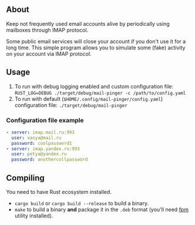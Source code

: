 ## About

Keep not frequently used email accounts alive by periodically using mailboxes through IMAP protocol.

Some public email services will close your account if you don't use it for a long time. This simple program allows you to simulate some
(fake) activity on your account via IMAP protocol.

## Usage

1. To run with debug logging enabled and custom configuration file: `RUST_LOG=DEBUG ./target/debug/mail-pinger -c /path/to/config.yaml`
1. To run with default (`$HOME/.config/mail-pinger/config.yaml`) configuration file: `./target/debug/mail-pinger`

### Configuration file example

```yaml
- server: imap.mail.ru:993
  user: vasya@mail.ru
  password: coolpassword1
- server: imap.yandex.ru:993
  user: petya@yandex.ru
  password: anothercollpassword

```

## Compiling

You need to have Rust ecosystem installed.

* `cargo build` or `cargo build --release` to build a binary.
* `make` to build a binary **and** package it in the `.deb` format (you'll need [fpm](https://github.com/jordansissel/fpm) utility installed).
